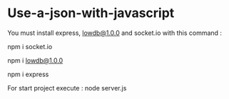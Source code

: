 # Use-a-json-with-javascript

You must install express, lowdb@1.0.0 and socket.io with this command :

npm i socket.io

npm i lowdb@1.0.0

npm i express

For start project execute : node server.js
